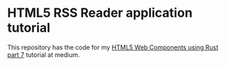 # HTML5 RSS Reader application tutorial
This repository has the code for my [HTML5 Web Components using Rust part 7](https://blog.devgenius.io/html5-rss-reader-the-rust-api-15d8300fc034) tutorial at medium. 
